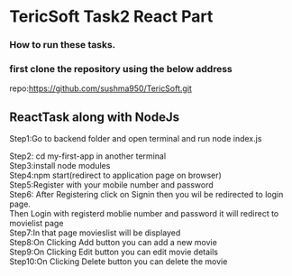 # TericSoft Task2 React Part
### How to run these  tasks.

### first clone the repository using the below address
repo:https://github.com/sushma950/TericSoft.git


## ReactTask along with NodeJs
Step1:Go to backend folder and open terminal and run node index.js<br/>

Step2: cd my-first-app in another terminal<br/>
Step3:install node modules<br/>
Step4:npm start(redirect to application page on browser)<br/>
Step5:Register with your mobile number and password<br/>
Step6: After Registering click on Signin then you wil be redirected to login page. <br/>  Then Login with registerd moblie number and password it will redirect to movielist page<br/>
Step7:In that page movieslist will be displayed <br/>
Step8:On Clicking Add button you can add a new movie<br/>
Step9:On Clicking Edit button you can edit movie details<br/>
Step10:On Clicking Delete button you can delete the movie